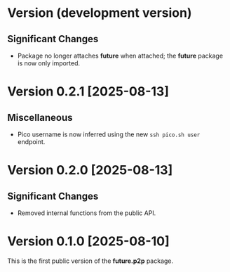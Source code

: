 # Version (development version)

## Significant Changes

 * Package no longer attaches **future** when attached; the **future**
   package is now only imported.


# Version 0.2.1 [2025-08-13]

## Miscellaneous

 * Pico username is now inferred using the new `ssh pico.sh user`
   endpoint.


# Version 0.2.0 [2025-08-13]

## Significant Changes

 * Removed internal functions from the public API.


# Version 0.1.0 [2025-08-10]

This is the first public version of the **future.p2p** package.

